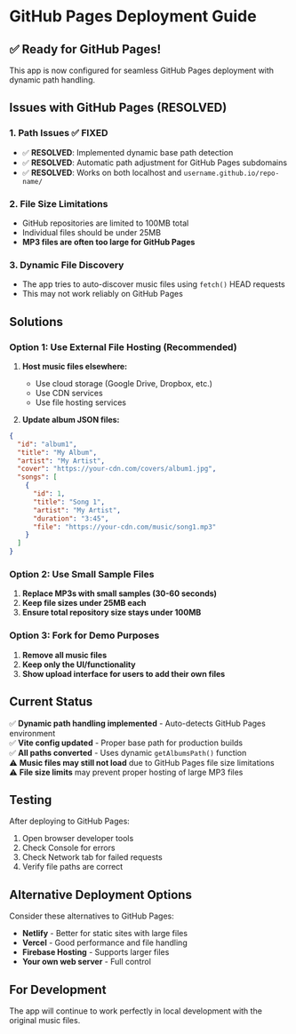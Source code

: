 # GitHub Pages Deployment Guide

## ✅ Ready for GitHub Pages!

This app is now configured for seamless GitHub Pages deployment with dynamic path handling.

## Issues with GitHub Pages (RESOLVED)

### 1. Path Issues ✅ FIXED
- ✅ **RESOLVED**: Implemented dynamic base path detection
- ✅ **RESOLVED**: Automatic path adjustment for GitHub Pages subdomains
- ✅ **RESOLVED**: Works on both localhost and `username.github.io/repo-name/`

### 2. File Size Limitations
- GitHub repositories are limited to 100MB total
- Individual files should be under 25MB
- **MP3 files are often too large for GitHub Pages**

### 3. Dynamic File Discovery
- The app tries to auto-discover music files using `fetch()` HEAD requests
- This may not work reliably on GitHub Pages

## Solutions

### Option 1: Use External File Hosting (Recommended)

1. **Host music files elsewhere:**
   - Use cloud storage (Google Drive, Dropbox, etc.)
   - Use CDN services
   - Use file hosting services

2. **Update album JSON files:**
```json
{
  "id": "album1",
  "title": "My Album",
  "artist": "My Artist",
  "cover": "https://your-cdn.com/covers/album1.jpg",
  "songs": [
    {
      "id": 1,
      "title": "Song 1",
      "artist": "My Artist",
      "duration": "3:45",
      "file": "https://your-cdn.com/music/song1.mp3"
    }
  ]
}
```

### Option 2: Use Small Sample Files

1. **Replace MP3s with small samples (30-60 seconds)**
2. **Keep file sizes under 25MB each**
3. **Ensure total repository size stays under 100MB**

### Option 3: Fork for Demo Purposes

1. **Remove all music files**
2. **Keep only the UI/functionality**
3. **Show upload interface for users to add their own files**

## Current Status

✅ **Dynamic path handling implemented** - Auto-detects GitHub Pages environment  
✅ **Vite config updated** - Proper base path for production builds  
✅ **All paths converted** - Uses dynamic `getAlbumsPath()` function  
⚠️ **Music files may still not load** due to GitHub Pages file size limitations  
⚠️ **File size limits** may prevent proper hosting of large MP3 files

## Testing

After deploying to GitHub Pages:

1. Open browser developer tools
2. Check Console for errors
3. Check Network tab for failed requests
4. Verify file paths are correct

## Alternative Deployment Options

Consider these alternatives to GitHub Pages:

- **Netlify** - Better for static sites with large files
- **Vercel** - Good performance and file handling
- **Firebase Hosting** - Supports larger files
- **Your own web server** - Full control

## For Development

The app will continue to work perfectly in local development with the original music files.
